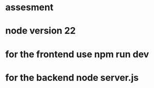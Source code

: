 # assesment
# node version 22
# for the frontend use npm run dev 
# for the backend node server.js 
